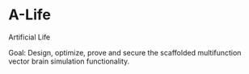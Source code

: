 # A-Life
Artificial Life

Goal: Design, optimize, prove and secure the scaffolded multifunction vector brain simulation functionality.
